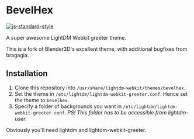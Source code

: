 BevelHex
=====

[![js-standard-style](https://img.shields.io/badge/code%20style-semistandard-brightgreen.svg)](http://standardjs.com)


A super awesome LightDM Webkit greeter theme.

This is a fork of Blender3D's excellent theme, with additional bugfixes from bragagia.

Installation
------------

1. Clone this repository into `/usr/share/lightdm-webkit/themes/bevelhex`.
2. Set the theme in `/etc/lightdm/lightdm-webkit-greeter.conf`. Hence set the theme to `bevelhex`.
3. Specify a folder of backgrounds you want in `/etc/lightdm/lightdm-webkit-greeter.conf`. _PS! This folder has to be accessible from lightdm-user._

Obviously you'll need lightdm and lightdm-webkit-greeter.
